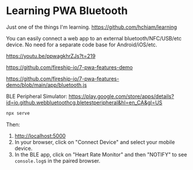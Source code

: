 # Learning PWA Bluetooth

Just one of the things I'm learning. <https://github.com/hchiam/learning>

You can easily connect a web app to an external bluetooth/NFC/USB/etc device. No need for a separate code base for Android/iOS/etc.

<https://youtu.be/ppwagkhrZJs?t=219>

<https://github.com/fireship-io/7-pwa-features-demo>

<https://github.com/fireship-io/7-pwa-features-demo/blob/main/app/bluetooth.js>

BLE Peripheral Simulator: <https://play.google.com/store/apps/details?id=io.github.webbluetoothcg.bletestperipheral&hl=en_CA&gl=US>

```bash
npx serve
```

Then:

1. <http://localhost:5000>
2. In your browser, click on "Connect Device" and select your mobile device.
3. In the BLE app, click on "Heart Rate Monitor" and then "NOTIFY" to see `console.log`s in the paired browser.
